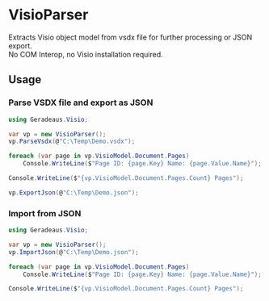 # VisioParser
Extracts Visio object model from vsdx file for further processing or JSON export.  
No COM Interop, no Visio installation required.

## Usage
### Parse VSDX file and export as JSON
```C#
using Geradeaus.Visio;

var vp = new VisioParser();
vp.ParseVsdx(@"C:\Temp\Demo.vsdx");

foreach (var page in vp.VisioModel.Document.Pages)
    Console.WriteLine($"Page ID: {page.Key} Name: {page.Value.Name}");

Console.WriteLine($"{vp.VisioModel.Document.Pages.Count} Pages");

vp.ExportJson(@"C:\Temp\Demo.json");
```

### Import from JSON
```C#
using Geradeaus.Visio;

var vp = new VisioParser();
vp.ImportJson(@"C:\Temp\Demo.json");

foreach (var page in vp.VisioModel.Document.Pages)
    Console.WriteLine($"Page ID: {page.Key} Name: {page.Value.Name}");

Console.WriteLine($"{vp.VisioModel.Document.Pages.Count} Pages");
```